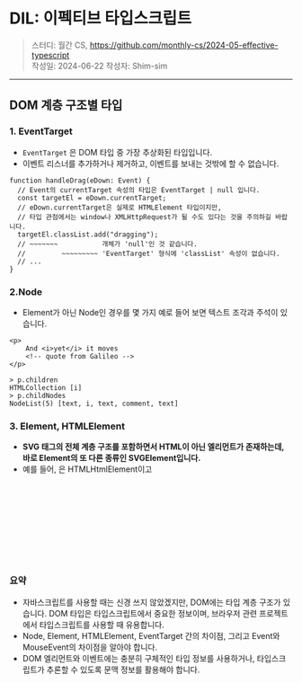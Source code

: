 # DIL: 이펙티브 타입스크립트

> 스터디: 월간 CS, https://github.com/monthly-cs/2024-05-effective-typescript  
> 작성일: 2024-06-22
> 작성자: Shim-sim

---

## DOM 계층 구조별 타입

### 1. EventTarget

- `EventTarget` 은 DOM 타입 중 가장 추상화된 타입입니다.
- 이벤트 리스너를 추가하거나 제거하고, 이벤트를 보내는 것밖에 할 수 없습니다.

```tsx
function handleDrag(eDown: Event) {
  // Event의 currentTarget 속성의 타입은 EventTarget | null 입니다.
  const targetEl = eDown.currentTarget;
  // eDown.currentTarget은 실제로 HTMLElement 타입이지만,
  // 타입 관점에서는 window나 XMLHttpRequest가 될 수도 있다는 것을 주의하길 바랍니다.
  targetEl.classList.add("dragging");
  // ~~~~~~~           개체가 'null'인 것 같습니다.
  //         ~~~~~~~~~ 'EventTarget' 형식에 'classList' 속성이 없습니다.
  // ...
}
```

### 2.Node

- Element가 아닌 Node인 경우를 몇 가지 예로 들어 보면 텍스트 조각과 주석이 있습니다.

```tsx
<p>
	And <i>yet</i> it moves
	<!-- quote from Galileo -->
</p>

> p.children
HTMLCollection [i]
> p.childNodes
NodeList(5) [text, i, text, comment, text]
```

### 3. Element, HTMLElement

- **SVG 태그의 전체 계층 구조를 포함하면서 HTML이 아닌 엘리먼트가 존재하는데, 바로 Element의 또 다른 종류인 SVGElement입니다.**
- 예를 들어, <html>은 HTMLHtmlElement이고 <svg>는 SVGSvgElement이다.

### 요약

- 자바스크립트를 사용할 때는 신경 쓰지 않았겠지만, DOM에는 타입 계층 구조가 있습니다. DOM 타입은 타입스크립트에서 중요한 정보이며, 브라우저 관련 프로젝트에서 타입스크립트를 사용할 때 유용합니다.
- Node, Element, HTMLElement, EventTarget 간의 차이점, 그리고 Event와 MouseEvent의 차이점을 알아야 합니다.
- DOM 엘리먼트와 이벤트에는 충분히 구체적인 타입 정보를 사용하거나, 타입스크립트가 추론할 수 있도록 문맥 정보를 활용해야 합니다.
